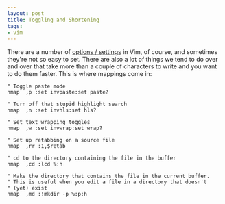 ```yaml
---
layout: post
title: Toggling and Shortening
tags:
- vim
---
```

There are a number of [options / settings](http://vimdoc.sourceforge.net/htmldoc/options.html) in Vim, of course, and sometimes they're not so easy to set. There are also a lot of things we tend to do over and over that take more than a couple of characters to write and you want to do them faster. This is where mappings come in:

``` vim
" Toggle paste mode
nmap  ,p :set invpaste:set paste?

" Turn off that stupid highlight search
nmap  ,n :set invhls:set hls?

" Set text wrapping toggles
nmap  ,w :set invwrap:set wrap?

" Set up retabbing on a source file
nmap  ,rr :1,$retab

" cd to the directory containing the file in the buffer
nmap  ,cd :lcd %:h

" Make the directory that contains the file in the current buffer.
" This is useful when you edit a file in a directory that doesn't
" (yet) exist
nmap  ,md :!mkdir -p %:p:h
```
